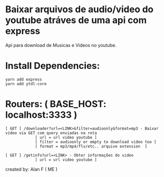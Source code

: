 # Baixar arquivos de audio/video do youtube atráves de uma api com express
Api para download de Musicas e Videos no youtube.

# Install Dependencies:
    yarn add express
    yarn add ytdl-core

# Routers: ( BASE_HOST: localhost:3333 )
    
    [ GET ] /downloader?url=<LINK>&filter=audioonly&format=mp3 - Baixar vídeo via GET com query enviadas na rota 
                 [ url = url video youtube ]
                 [ filter = audioonly or empty to download video too ]
                 [ format = mp3/mp4/flv/etc.. arquive extension  ] 

    [ GET ] /getinfo?url=<LINK> - Obter informações do video
                 [ url = url video youtube ]


created by: Alan F ( ME )
